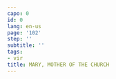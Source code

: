 ```yaml
---
capo: 0
id: 0
lang: en-us
page: '102'
step: ''
subtitle: ''
tags:
- vir
title: MARY, MOTHER OF THE CHURCH
---
```

